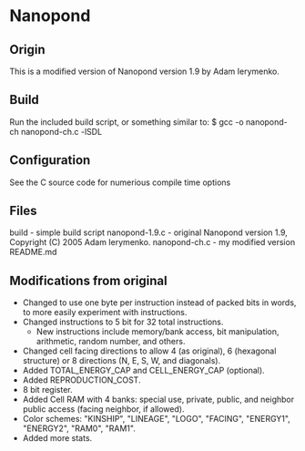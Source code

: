 # Nanopond

## Origin
This is a modified version of Nanopond version 1.9 by Adam Ierymenko.

## Build
Run the included build script, or something similar to:
$ gcc -o nanopond-ch nanopond-ch.c -lSDL

## Configuration
See the C source code for numerious compile time options

## Files
build - simple build script
nanopond-1.9.c - original Nanopond version 1.9, Copyright (C) 2005 Adam Ierymenko.
nanopond-ch.c - my modified version
README.md

## Modifications from original
- Changed to use one byte per instruction instead of packed bits in words, to more easily experiment with instructions.
- Changed instructions to 5 bit for 32 total instructions.
  - New instructions include memory/bank access, bit manipulation, arithmetic, random number, and others.
- Changed cell facing directions to allow 4 (as original), 6 (hexagonal structure) or 8 directions (N, E, S, W, and diagonals).
- Added TOTAL_ENERGY_CAP and CELL_ENERGY_CAP (optional).
- Added REPRODUCTION_COST.
- 8 bit register.
- Added Cell RAM with 4 banks: special use, private, public, and neighbor public access (facing neighbor, if allowed).
- Color schemes: "KINSHIP", "LINEAGE", "LOGO", "FACING", "ENERGY1", "ENERGY2", "RAM0", "RAM1".
- Added more stats.
